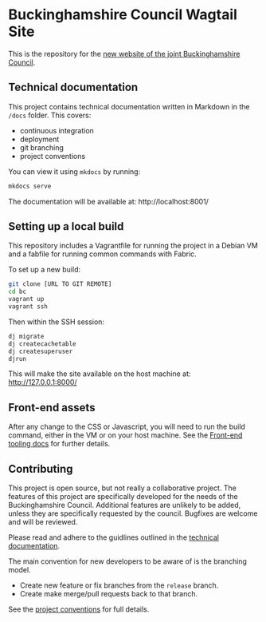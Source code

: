 # Buckinghamshire Council Wagtail Site

This is the repository for the [new website of the joint Buckinghamshire Council](https://www.buckinghamshire.gov.uk/). 

## Technical documentation

This project contains technical documentation written in Markdown in the `/docs` folder. This covers:

- continuous integration
- deployment
- git branching
- project conventions

You can view it using `mkdocs` by running:

```bash
mkdocs serve
```

The documentation will be available at: http://localhost:8001/

## Setting up a local build

This repository includes a Vagrantfile for running the project in a Debian VM and
a fabfile for running common commands with Fabric.

To set up a new build:

```bash
git clone [URL TO GIT REMOTE]
cd bc
vagrant up
vagrant ssh
```

Then within the SSH session:

```bash
dj migrate
dj createcachetable
dj createsuperuser
djrun
```

This will make the site available on the host machine at: http://127.0.0.1:8000/

## Front-end assets

After any change to the CSS or Javascript, you will need to run the build command, either in the VM or on your host machine. See the [Front-end tooling docs](docs/front-end-tooling.md) for further details.

## Contributing

This project is open source, but not really a collaborative project.
The features of this project are specifically developed for the needs of the Buckinghamshire Council. 
Additional features are unlikely to be added, unless they are specifically requested by the council. 
Bugfixes are welcome and will be reviewed. 

Please read and adhere to the guidlines outlined in the [technical documentation](docs/).

The main convention for new developers to be aware of is the branching model.
- Create new feature or fix branches from the `release` branch. 
- Create  make merge/pull requests back to that branch. 

See the [project conventions](docs/project_conventions.md) for full details.
